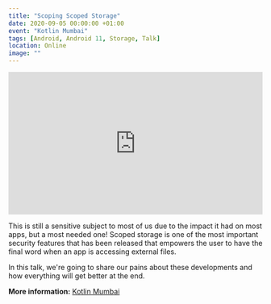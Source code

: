 ```yaml
---
title: "Scoping Scoped Storage"
date: 2020-09-05 00:00:00 +01:00
event: "Kotlin Mumbai"
tags: [Android, Android 11, Storage, Talk]
location: Online
image: ""
---
```


<div style="left: 0; width: 100%; height: 0; position: relative; padding-bottom: 56.1972%;">
	<iframe src="https://speakerdeck.com/player/b5d42bbd31ae4073a2dbb161a9e08e57" style="border: 0; top: 0; left: 0; width: 100%; height: 100%; position: absolute;" allowfullscreen scrolling="no" allow="encrypted-media">
	</iframe>
</div>

This is still a sensitive subject to most of us due to the impact it had on most apps, but a most needed one! Scoped storage is one of the most important security features that has been released that empowers the user to have the final word when an app is accessing external files.

In this talk, we're going to share our pains about these developments and how everything will get better at the end.


**More information:** <a href="https://www.meetup.com/Kotlin-Mumbai/" rel="noopener">Kotlin Mumbai</a>	